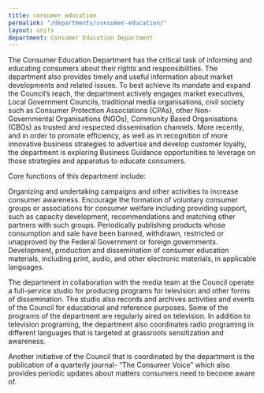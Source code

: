 ```yaml
---
title: consumer education
permalink: "/departments/consumer-education/"
layout: units
department: Consumer Education Department
---
```


The Consumer Education Department has the critical task of informing and educating consumers about their rights and responsibilities. The department also provides timely and useful information about market developments and related issues. To best achieve its mandate and expand the Council’s reach, the department actively engages market executives, Local Government Councils, traditional media organisations, civil society such as Consumer Protection Associations (CPAs), other Non-Governmental Organisations (NGOs), Community Based Organisations (CBOs) as trusted and respected dissemination channels. More recently, and in order to promote efficiency, as well as in recognition of more innovative business strategies to advertise and develop customer loyalty, the department is exploring Business Guidance opportunities to leverage on those strategies and apparatus to educate consumers.

Core functions of this department include:

Organizing and undertaking campaigns and other activities to increase consumer awareness.
Encourage the formation of voluntary consumer groups or associations for consumer welfare including providing support, such as capacity development,
recommendations and matching other partners with such groups.
Periodically publishing products whose consumption and sale have been banned, withdrawn, restricted or unapproved by the Federal Government or foreign governments.
Development, production and dissemination of consumer education materials, including print, audio, and other electronic materials, in applicable languages.

The department in collaboration with the media team at the Council operate a full-service studio for producing programs for television and other forms of dissemination. The studio also records and archives activities and events of the Council for educational and reference purposes. Some of the programs of the department are regularly aired on television. In addition to television programing, the department also coordinates radio programing in different languages that is targeted at grassroots sensitization and awareness.

Another initiative of the Council that is coordinated by the department is the publication of a quarterly journal- “The Consumer Voice” which also provides periodic updates about matters consumers need to become aware of.